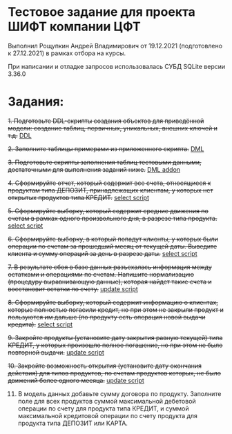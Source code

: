 # Тестовое задание для проекта ШИФТ компании ЦФТ
Выполнил Рощупкин Андрей Владимирович от 19.12.2021 (подготовлено к 27.12.2021) в рамках отбора на курсы.

При написании и отладке запросов использовалась СУБД SQLite версии 3.36.0
# Задания:

~~1.  Подготовьте DDL-скрипты создания объектов для приведённой модели: создание таблиц,
первичных, уникальных, внешних ключей и т.д.~~ <a href="https://github.com/andrros3030/shift_cft_test_task/blob/main/ddl.sql">DDL</a>

~~2.  Заполните таблицы примерами из приложенного скрипта.~~ <a href="https://github.com/andrros3030/shift_cft_test_task/blob/main/dml.sql">DML</a>

~~3.	Подготовьте скрипты заполнения таблиц тестовыми данными, достаточными для выполнения заданий ниже.~~ <a href="https://github.com/andrros3030/shift_cft_test_task/blob/main/dml2.sql">DML addon</a>

~~4.	Сформируйте отчет, который содержит все счета, относящиеся к продуктам типа ДЕПОЗИТ, принадлежащих клиентам, у которых нет открытых продуктов типа КРЕДИТ.~~ <a href="https://github.com/andrros3030/shift_cft_test_task/blob/main/task4.sql">select script</a>

~~5.	Сформируйте выборку, который содержит средние движения по счетам в рамках одного произвольного дня, в разрезе типа продукта.~~ <a href="https://github.com/andrros3030/shift_cft_test_task/blob/main/task5.sql">select script</a>

~~6.	Сформируйте выборку, в который попадут клиенты, у которых были операции по счетам за прошедший месяц от текущей даты. Выведите клиента и сумму операций за день в разрезе даты.~~ <a href="https://github.com/andrros3030/shift_cft_test_task/blob/main/task6.sql">select script</a>

~~7.	В результате сбоя в базе данных разъехалась информация между остатками и операциями по счетам. Напишите нормализацию (процедуру выравнивающую данные), которая найдет такие счета и восстановит остатки по счету.~~ <a href="https://github.com/andrros3030/shift_cft_test_task/blob/main/task7.sql">update script</a>

~~8.	Сформируйте выборку, который содержит информацию о клиентах, которые полностью погасили кредит, но при этом не закрыли продукт и пользуются им дальше (по продукту есть операция новой выдачи кредита).~~ <a href="https://github.com/andrros3030/shift_cft_test_task/blob/main/task8.sql">select script</a>

~~9.	Закройте продукты (установите дату закрытия равную текущей) типа КРЕДИТ, у которых произошло полное погашение, но при этом не было повторной выдачи.~~ <a href="https://github.com/andrros3030/shift_cft_test_task/blob/main/task9.sql">update script</a>

~~10.	Закройте возможность открытия (установите дату окончания действия) для типов продуктов, по счетам продуктов которых, не было движений более одного месяца.~~ <a href="https://github.com/andrros3030/shift_cft_test_task/blob/main/task10.sql">update script</a>

11.	В модель данных добавьте сумму договора по продукту. Заполните поле для всех продуктов суммой максимальной дебетовой операции по счету для продукта типа КРЕДИТ, и суммой максимальной кредитовой операции по счету продукта для продукта типа ДЕПОЗИТ или КАРТА.
